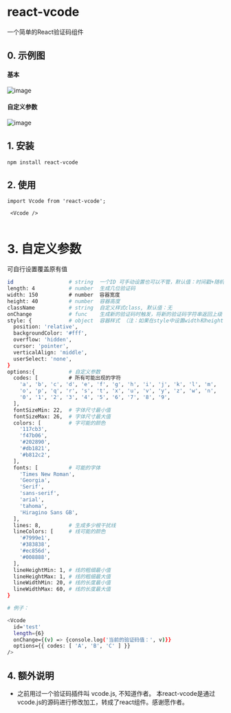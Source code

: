 # react-vcode

一个简单的React验证码组件

## 0. 示例图

#### 基本

![image](https://github.com/javaLuo/react-vcode/blob/master/example/assets/test1.png)

#### 自定义参数

![image](https://github.com/javaLuo/react-vcode/blob/master/example/assets/test2.png)


## 1. 安装

````
npm install react-vcode
````

## 2. 使用

````
import Vcode from 'react-vcode';

 <Vcode />
 
````

# 3. 自定义参数

可自行设置覆盖原有值

````bash
id                  # string  一个ID 可手动设置也可以不管，默认值：时间戳+随机数
length: 4           # number  生成几位验证码
width: 150          # number  容器宽度
height: 40          # number  容器高度
className           # string  自定义样式class, 默认值：无
onChange            # func    生成新的验证码时触发，将新的验证码字符串返回上级
style: {            # object  容器样式 （注：如果在style中设置width和height,将覆盖上面通过属性设置的width和height）
  position: 'relative',
  backgroundColor: '#fff',
  overflow: 'hidden',
  cursor: 'pointer',
  verticalAlign: 'middle',
  userSelect: 'none',
}
options:{           # 自定义参数
  codes: [          # 所有可能出现的字符
    'a', 'b', 'c', 'd', 'e', 'f', 'g', 'h', 'i', 'j', 'k', 'l', 'm',
    'o', 'p', 'q', 'r', 's', 't', 'x', 'u', 'v', 'y', 'z', 'w', 'n',
    '0', '1', '2', '3', '4', '5', '6', '7', '8', '9',
  ],
  fontSizeMin: 22,  # 字体尺寸最小值
  fontSizeMax: 26,  # 字体尺寸最大值
  colors: [         # 字可能的颜色
    '117cb3',
    'f47b06',
    '#202890',
    '#db1821',
    '#b812c2',
  ],
  fonts: [          # 可能的字体
    'Times New Roman',
    'Georgia',
    'Serif',
    'sans-serif',
    'arial',
    'tahoma',
    'Hiragino Sans GB',
  ],
  lines: 8,         # 生成多少根干扰线
  lineColors: [     # 线可能的颜色
    '#7999e1',
    '#383838',
    '#ec856d',
    '#008888',
  ],
  lineHeightMin: 1, # 线的粗细最小值
  lineHeightMax: 1, # 线的粗细最大值
  lineWidthMin: 20, # 线的长度最小值
  lineWidthMax: 60, # 线的长度最大值
}

# 例子：

<Vcode
  id='test'
  length={6}
  onChange={(v) => {console.log('当前的验证码值：', v)}}
  options={{ codes: [ 'A', 'B', 'C' ] }}
/>
````

## 4. 额外说明

* 之前用过一个验证码插件叫 vcode.js, 不知道作者。 本react-vcode是通过vcode.js的源码进行修改加工，转成了react组件。感谢愿作者。
